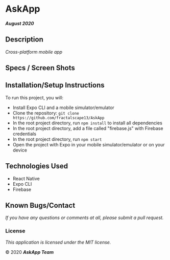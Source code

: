 # AskApp

#### _August 2020_

## Description
_Cross-platform mobile app_

## Specs / Screen Shots

## Installation/Setup Instructions
To run this project, you will:
  * Install Expo CLI and a mobile simulator/emulator
  * Clone the repository: `git clone https://github.com/fractalscape13/AskApp`
  * In the root project directory, run `npm install` to install all dependencies 
  * In the root project directory, add a file called "firebase.js" with Firebase credentials
  * In the root project directory, run `npm start` 
  * Open the project with Expo in your mobile simulator/emulator or on your device

## Technologies Used
* React Native
* Expo CLI
* Firebase

## Known Bugs/Contact
_If you have any questions or comments at all, please submit a pull request._

### License
*This application is licensed under the MIT license.*

&copy; 2020 **_AskApp Team_**